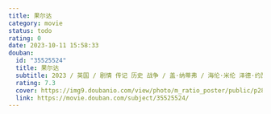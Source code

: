 ```yaml
---
title: 果尔达
category: movie
status: todo
rating: 0
date: 2023-10-11 15:58:33
douban:
  id: "35525524"
  title: 果尔达
  subtitle: 2023 / 英国 / 剧情 传记 历史 战争 / 盖·纳蒂弗 / 海伦·米伦 泽德·约瑟夫
  rating: 7.3
  cover: https://img9.doubanio.com/view/photo/m_ratio_poster/public/p2896037406.jpg
  link: https://movie.douban.com/subject/35525524/
---
```


